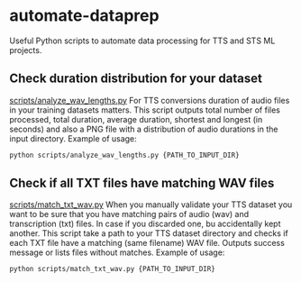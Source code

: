 # automate-dataprep
Useful Python scripts to automate data processing for TTS and STS ML projects.

## Check duration distribution for your dataset
[scripts/analyze_wav_lengths.py]()
For TTS conversions duration of audio files in your training datasets matters.
This script outputs total number of files processed, total duration, average duration, shortest and longest (in seconds) and also a PNG file with a distribution of audio durations in the input directory.
Example of usage:
```bash
python scripts/analyze_wav_lengths.py {PATH_TO_INPUT_DIR}
```

## Check if all TXT files have matching WAV files
[scripts/match_txt_wav.py]()
When you manually validate your TTS dataset you want to be sure that you have matching pairs of audio (wav) and transcription (txt) files. In case if you discarded one, bu accidentally kept another.
This script take a path to your TTS dataset directory and checks if each TXT file have a matching (same filename) WAV file.
Outputs success message or lists files without matches. 
Example of usage:
```bash
python scripts/match_txt_wav.py {PATH_TO_INPUT_DIR}
```
